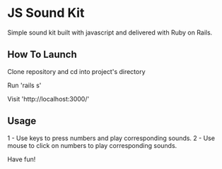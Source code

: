 # JS Sound Kit

Simple sound kit built with javascript and delivered with Ruby on Rails.

## How To Launch

Clone repository and cd into project's directory

Run 'rails s'

Visit 'http://localhost:3000/'

## Usage

1 - Use keys to press numbers and play corresponding sounds.
2 - Use mouse to click on numbers to play corresponding sounds.

Have fun!